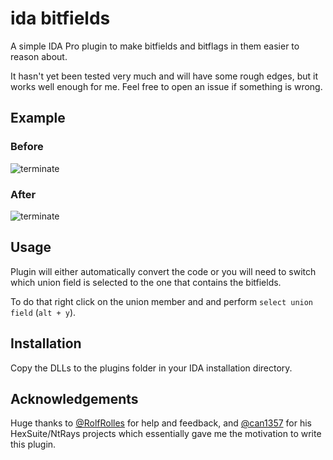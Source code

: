 # ida bitfields

A simple IDA Pro plugin to make bitfields and bitflags in them easier to reason about.

It hasn't yet been tested very much and will have some rough edges, but it works well enough for me. Feel free to open an issue if something is wrong.

## Example

### Before

![terminate](https://bugcheck.me/assets/images/terminate.png)

### After

![terminate](https://bugcheck.me/assets/images/terminate_bitfields.png)

## Usage

Plugin will either automatically convert the code or you will need to switch which union field is selected to the one that contains the bitfields.

To do that right click on the union member and and perform `select union field` (`alt + y`).

## Installation

Copy the DLLs to the plugins folder in your IDA installation directory.

## Acknowledgements

Huge thanks to [@RolfRolles](https://github.com/rolfrolles) for help and feedback, and [@can1357](http://github.com/can1357) for his HexSuite/NtRays projects which essentially gave me the motivation to write this plugin.
